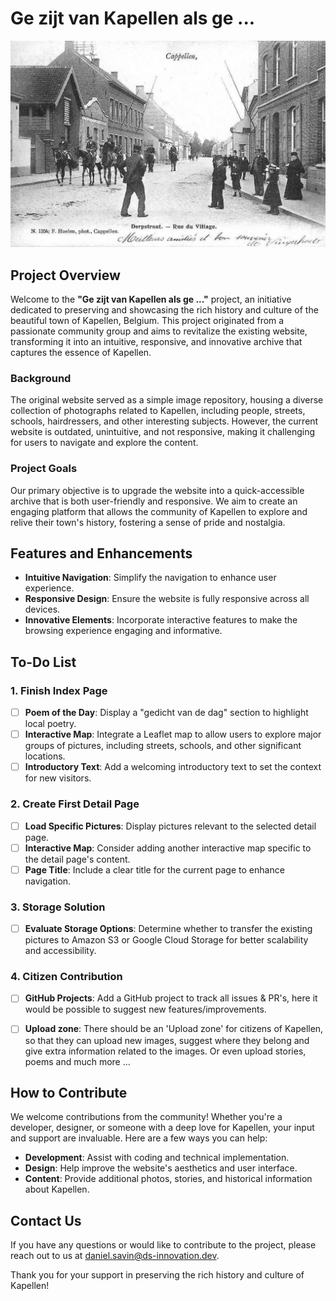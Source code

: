 # Ge zijt van Kapellen als ge ...

![Readme.jpg](project-Kapellen/src%2Flib%2Fimages%2FReadme.jpg)

## Project Overview

Welcome to the **"Ge zijt van Kapellen als ge ..."** project, an initiative dedicated to preserving and showcasing the rich history and culture of the beautiful town of Kapellen, Belgium. This project originated from a passionate community group and aims to revitalize the existing website, transforming it into an intuitive, responsive, and innovative archive that captures the essence of Kapellen.

### Background
The original website served as a simple image repository, housing a diverse collection of photographs related to Kapellen, including people, streets, schools, hairdressers, and other interesting subjects. However, the current website is outdated, unintuitive, and not responsive, making it challenging for users to navigate and explore the content.

### Project Goals
Our primary objective is to upgrade the website into a quick-accessible archive that is both user-friendly and responsive. We aim to create an engaging platform that allows the community of Kapellen to explore and relive their town's history, fostering a sense of pride and nostalgia.

## Features and Enhancements
- **Intuitive Navigation**: Simplify the navigation to enhance user experience.
- **Responsive Design**: Ensure the website is fully responsive across all devices.
- **Innovative Elements**: Incorporate interactive features to make the browsing experience engaging and informative.

## To-Do List

### 1. Finish Index Page
- [ ] **Poem of the Day**: Display a "gedicht van de dag" section to highlight local poetry.
- [ ] **Interactive Map**: Integrate a Leaflet map to allow users to explore major groups of pictures, including streets, schools, and other significant locations.
- [ ] **Introductory Text**: Add a welcoming introductory text to set the context for new visitors.

### 2. Create First Detail Page
- [ ] **Load Specific Pictures**: Display pictures relevant to the selected detail page.
- [ ] **Interactive Map**: Consider adding another interactive map specific to the detail page's content.
- [ ] **Page Title**: Include a clear title for the current page to enhance navigation.

### 3. Storage Solution
- [ ] **Evaluate Storage Options**: Determine whether to transfer the existing pictures to Amazon S3 or Google Cloud Storage for better scalability and accessibility.

### 4. Citizen Contribution
- [ ] **GitHub Projects**: Add a GitHub project to track all issues & PR's, here it would be possible to suggest new features/improvements.
- [ ] **Upload zone**: There should be an 'Upload zone' for citizens of Kapellen, so that they can upload new images, suggest where they belong and give extra information related to the images. Or even upload stories, poems and much more ...


## How to Contribute
We welcome contributions from the community! Whether you're a developer, designer, or someone with a deep love for Kapellen, your input and support are invaluable. Here are a few ways you can help:
- **Development**: Assist with coding and technical implementation.
- **Design**: Help improve the website's aesthetics and user interface.
- **Content**: Provide additional photos, stories, and historical information about Kapellen.

## Contact Us
If you have any questions or would like to contribute to the project, please reach out to us at [daniel.savin@ds-innovation.dev](mailto:daniel.savin@ds-innovation.dev).

Thank you for your support in preserving the rich history and culture of Kapellen!
